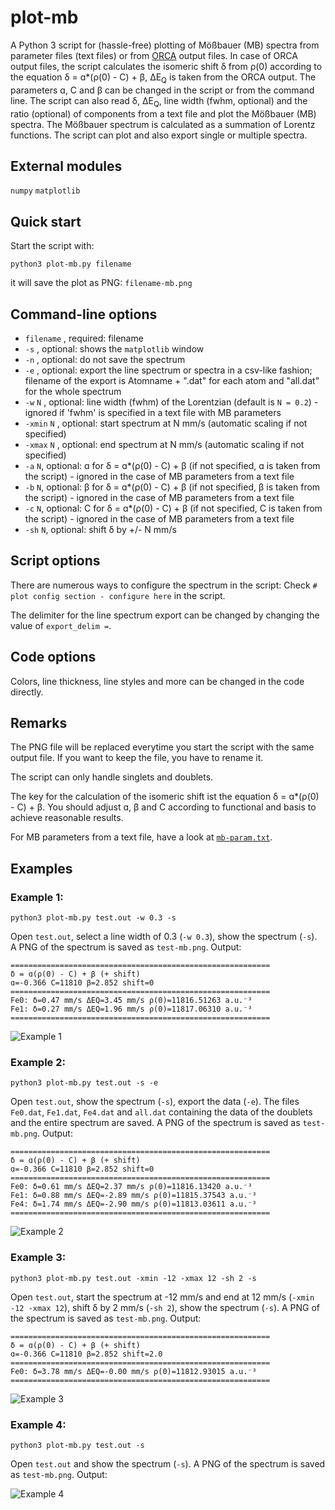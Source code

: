 # plot-mb
A Python 3 script for (hassle-free) plotting of Mößbauer (MB) spectra from parameter files (text files) or from [ORCA](https://orcaforum.kofo.mpg.de) 
output files. In case of ORCA output files, the script calculates the isomeric shift δ from ρ(0) according to the equation δ = ɑ*(ρ(0) - C) + β, 
ΔE<sub>Q</sub> is taken from the ORCA output. The parameters ɑ, C and β can be changed in the script or from the command line.
The script can also read δ, ΔE<sub>Q</sub>, line width (fwhm, optional) and the ratio (optional) of components from a text file and plot the Mößbauer (MB) spectra.
The Mößbauer spectrum is calculated as a summation of Lorentz functions. The script can plot and also export single or multiple spectra. 

## External modules
 `numpy` 
 `matplotlib`
 
## Quick start
 Start the script with:
```console
python3 plot-mb.py filename
```
it will save the plot as PNG:
`filename-mb.png`

## Command-line options
- `filename` , required: filename
- `-s` , optional: shows the `matplotlib` window
- `-n` , optional: do not save the spectrum
- `-e` , optional: export the line spectrum or spectra in a csv-like fashion; filename of the export is Atomname + ".dat" for each atom and "all.dat" for the whole spectrum
- `-w` `N` , optional: line width (fwhm) of the Lorentzian (default is `N = 0.2`) - ignored if 'fwhm' is specified in a text file with MB parameters
- `-xmin`  `N` , optional: start spectrum at N mm/s (automatic scaling if not specified)
- `-xmax`  `N` , optional: end spectrum at N mm/s (automatic scaling if not specified)
- `-a` `N`, optional: ɑ for δ = ɑ*(ρ(0) - C) + β (if not specified, ɑ is taken from the script) - ignored in the case of MB parameters from a text file
- `-b` `N`, optional: β for δ = ɑ*(ρ(0) - C) + β (if not specified, β is taken from the script) - ignored in the case of MB parameters from a text file
- `-c` `N`, optional: C for δ = ɑ*(ρ(0) - C) + β (if not specified, C is taken from the script) - ignored in the case of MB parameters from a text file
- `-sh` `N`, optional: shift  δ by +/- N mm/s

## Script options
There are numerous ways to configure the spectrum in the script:
Check `# plot config section - configure here` in the script. 

The delimiter for the line spectrum export can be changed by changing the value of `export_delim =`.

## Code options
Colors, line thickness, line styles and 
more can be changed in the code directly.

## Remarks
The PNG file will be replaced everytime you start the script with the same output file. 
If you want to keep the file, you have to rename it. 

The script can only handle singlets and doublets.

The key for the calculation of the isomeric shift ist the equation δ = ɑ*(ρ(0) - C) + β. You should adjust ɑ, β and C according to functional and basis to achieve reasonable results.

For MB parameters from a text file, have a look at [`mb-param.txt`](mb-param.txt). 

## Examples
### Example 1:
```console
python3 plot-mb.py test.out -w 0.3 -s
```
Open `test.out`, select a line width of 0.3 (`-w 0.3`), show the spectrum (`-s`). A PNG of the spectrum is saved as `test-mb.png`.
Output:
```console
==========================================================
δ = ɑ(ρ(0) - C) + β (+ shift)
ɑ=-0.366 C=11810 β=2.852 shift=0
==========================================================
Fe0: δ=0.47 mm/s ΔEQ=3.45 mm/s ρ(0)=11816.51263 a.u.⁻³
Fe1: δ=0.27 mm/s ΔEQ=1.96 mm/s ρ(0)=11817.06310 a.u.⁻³
==========================================================
```
![Example 1](/examples/example1.png)

### Example 2:
```console
python3 plot-mb.py test.out -s -e
```
Open `test.out`, show the spectrum (`-s`), export the data (`-e`). The files `Fe0.dat`, `Fe1.dat`, `Fe4.dat` and `all.dat` containing the data of the doublets and the entire spectrum are saved. A PNG of the spectrum is saved as `test-mb.png`.
Output:
```console
==========================================================
δ = ɑ(ρ(0) - C) + β (+ shift)
ɑ=-0.366 C=11810 β=2.852 shift=0
==========================================================
Fe0: δ=0.61 mm/s ΔEQ=2.37 mm/s ρ(0)=11816.13420 a.u.⁻³
Fe1: δ=0.88 mm/s ΔEQ=-2.89 mm/s ρ(0)=11815.37543 a.u.⁻³
Fe4: δ=1.74 mm/s ΔEQ=-2.90 mm/s ρ(0)=11813.03611 a.u.⁻³
==========================================================
```
![Example 2](/examples/example2.png)

### Example 3:
```console
python3 plot-mb.py test.out -xmin -12 -xmax 12 -sh 2 -s
```
Open `test.out`, start the spectrum at -12 mm/s and end at 12 mm/s (`-xmin -12 -xmax 12`), shift δ by 2 mm/s (`-sh 2`), show the spectrum (`-s`). A PNG of the spectrum is saved as `test-mb.png`.
Output:
```console
==========================================================
δ = ɑ(ρ(0) - C) + β (+ shift)
ɑ=-0.366 C=11810 β=2.852 shift=2.0
==========================================================
Fe0: δ=3.78 mm/s ΔEQ=-0.00 mm/s ρ(0)=11812.93015 a.u.⁻³
==========================================================
```
![Example 3](/examples/example3.png)

### Example 4:
```console
python3 plot-mb.py test.out -s
```
Open `test.out` and show the spectrum (`-s`). A PNG of the spectrum is saved as `test-mb.png`.
Output:

![Example 4](/examples/show-use2.gif)
